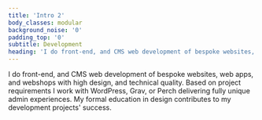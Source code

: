 ```yaml
---
title: 'Intro 2'
body_classes: modular
background_noise: '0'
padding_top: '0'
subtitle: Development
heading: 'I do front-end, and CMS web development of bespoke websites, web apps, and webshops'
---
```


I do front-end, and CMS web development of bespoke websites, web apps, and webshops with high design, and technical quality. Based on project requirements I work with WordPress, Grav, or Perch delivering fully unique admin experiences. My formal education in design contributes to my development projects' success.
